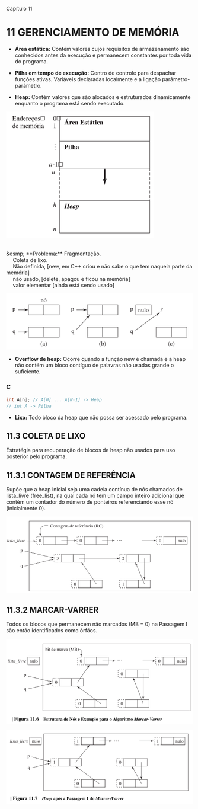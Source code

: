 Capítulo 11

# 11 GERENCIAMENTO DE MEMÓRIA

- **Área estática:** Contém valores cujos requisitos de armazenamento são conhecidos antes da execução e permanecem constantes por toda vida do programa.

- **Pilha em tempo de execução:** Centro de controle para despachar funções ativas. Variáveis declaradas localmente e a ligação parâmetro-parâmetro.

- **Heap:** Contém valores que são alocados e estruturados dinamicamente enquanto o programa está sendo executado.

![Estrutura da Memória em Tempo de Execução](img/estrutura-memoria-tempo-execucao.png)

<br>
&esmp; **Problema:** Fragmentação.<br>
&emsp; Coleta de lixo. <br>
&emsp; Não definida, [new, em C++ criou e não sabe o que tem naquela parte da memória]<br>
&emsp; não usado, [delete, apagou e ficou na memória]<br>
&emsp; valor elementar [ainda está sendo usado]<br>

![Imagem gerenciamento de memória heap - lixo](img/problema-gerenciamento-heap-lixo.png)
<br>

- **Overflow de heap:** Ocorre quando a função new é chamada e a heap não contém um bloco contíguo de palavras não usadas grande o suficiente.

### C
```c
int A[n]; // A[0] ... A[N-1] -> Heap
// int A -> Pilha
```

- **Lixo:** Todo bloco da heap que não possa ser acessado pelo programa.

## 11.3 COLETA DE LIXO 
Estratégia para recuperação de blocos de heap não usados para uso posterior pelo programa.

## 11.3.1 CONTAGEM DE REFERÊNCIA
Supõe que a heap inicial seja uma cadeia contínua de nós chamados de lista_livre (free_list), na qual cada nó tem um campo inteiro adicional que contém um contador do número de ponteiros referenciando esse nó (inicialmente 0).

![Imagem do contador de referência](img/contador-referencia.png)

## 11.3.2 MARCAR-VARRER
Todos os blocos que permanecem não marcados (MB = 0) na Passagem I são então identificados como órfãos.

![Imagem do marcar-varrer sem passagem](img/marcar-varrer.png)

![Imagem do marcar-varrer após a Passagem I](img/marcar-varrer-Passagem-I.png)


